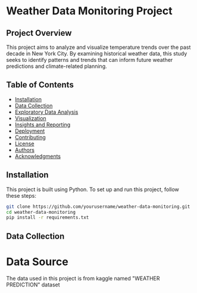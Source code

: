 # Weather Data Monitoring Project

## Project Overview
This project aims to analyze and visualize temperature trends over the past decade in New York City. By examining historical weather data, this study seeks to identify patterns and trends that can inform future weather predictions and climate-related planning.

## Table of Contents
- [Installation](#installation)
- [Data Collection](#data-collection)
- [Exploratory Data Analysis](#exploratory-data-analysis)
- [Visualization](#visualization)
- [Insights and Reporting](#insights-and-reporting)
- [Deployment](#deployment)
- [Contributing](#contributing)
- [License](#license)
- [Authors](#authors)
- [Acknowledgments](#acknowledgments)

## Installation
This project is built using Python. To set up and run this project, follow these steps:
```bash
git clone https://github.com/yourusername/weather-data-monitoring.git
cd weather-data-monitoring
pip install -r requirements.txt
```
## Data Collection

# Data Source
The data used in this project is from kaggle named "WEATHER PREDICTION" dataset

